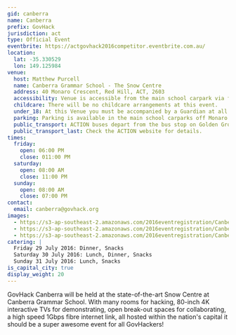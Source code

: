 ```yaml
---
gid: canberra
name: Canberra
prefix: GovHack
jurisdiction: act
type: Official Event
eventbrite: https://actgovhack2016competitor.eventbrite.com.au/
location:
  lat: -35.330529
  lon: 149.125984
venue:
  host: Matthew Purcell
  name: Canberra Grammar School - The Snow Centre
  address: 40 Monaro Crescent, Red Hill, ACT, 2603
  accessibility: Venue is accessible from the main school carpark via footpaths. The Snow Centre has a lift which provides access to all levels of the building.
  childcare: There will be no childcare arrangements at this event.
  under_18: At this Venue you must be accompanied by a Guardian at all times
  parking: Parking is available in the main school carparks off Monaro Crescent. Note, there will be a large number of sporting matches taking place on the school ovals on Saturday morning so it is advisable to arrive early to GovHack otherwise parking could be difficult.
  public_transport: ACTION buses depart from the bus stop on Golden Grove, next to the Snow Centre.
  public_transport_last: Check the ACTION website for details.
times:
  friday:
    open: 06:00 PM
    close: 011:00 PM
  saturday:
    open: 08:00 AM
    close: 11:00 PM
  sunday:
    open: 08:00 AM
    close: 07:00 PM
contact:
  email: canberra@govhack.org
images:
  - https://s3-ap-southeast-2.amazonaws.com/2016eventregistration/CanberraOfficial-act/20150206_DX_1155.jpg
  - https://s3-ap-southeast-2.amazonaws.com/2016eventregistration/CanberraOfficial-act/20150206_DX_1222.jpg
  - https://s3-ap-southeast-2.amazonaws.com/2016eventregistration/CanberraOfficial-act/20150206_DX_1636.jpg
catering: |
  Friday 29 July 2016: Dinner, Snacks
  Saturday 30 July 2016: Lunch, Dinner, Snacks
  Sunday 31 July 2016: Lunch, Snacks
is_capital_city: true
display_weight: 20
---
```


GovHack Canberra will be held at the state-of-the-art Snow Centre at Canberra Grammar School. With many rooms for hacking, 80-inch 4K interactive TVs for demonstrating, open break-out spaces for collaborating, a high speed 1Gbps fibre internet link, all hosted within the nation's capital it should be a super awesome event for all GovHackers!